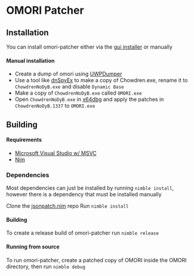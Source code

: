 # OMORI Patcher

## Installation

You can install omori-patcher either via the [gui installer](https://github.com/cemrk2/omori-autopatcher) or manually

#### Manual installation

- Create a dump of omori using [UWPDumper](https://github.com/Wunkolo/UWPDumper/releases/)
- Use a tool like [dnSpyEx](https://github.com/dnSpyEx/dnSpy/releases/) to make a copy of Chowdren.exe, rename it to `ChowdrenNoDyB.exe` and disable `Dynamic Base`
- Make a copy of `ChowdrenNoDyB.exe` called `OMORI.exe`
- Open `ChowdrenNoDyB.exe` in [x64dbg](https://x64dbg.com/) and apply the patches in `ChowdrenNoDyB.1337` to `OMORI.exe`

## Building

#### Requirements

- [Microsoft Visual Studio w/ MSVC](https://visualstudio.microsoft.com/downloads/)
- [Nim](https://nim-lang.org/install.html)

### Dependencies

Most dependencies can just be installed by running `nimble install`, however there is a dependency that must be installed manually

Clone the [jsonpatch.nim](https://github.com/hnicke/jsonpatch.nim) repo
Run `nimble install`

#### Building

To create a release build of omori-patcher run `nimble release`

#### Running from source

To run omori-patcher, create a patched copy of OMORI inside the OMORI directory, then run `nimble debug`